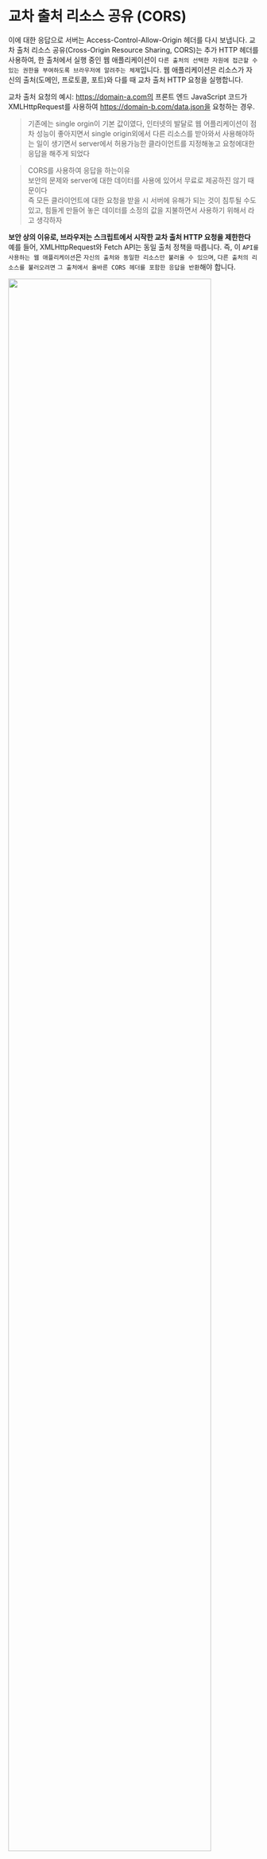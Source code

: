 # 교차 출처 리소스 공유 (CORS)

이에 대한 응답으로 서버는 Access-Control-Allow-Origin 헤더를 다시 보냅니다.
교차 출처 리소스 공유(Cross-Origin Resource Sharing, CORS)는 추가 HTTP 헤더를 사용하여, 한 출처에서 실행 중인 웹 애플리케이션이 `다른 출처의 선택한 자원에 접근할 수 있는 권한을 부여하도록 브라우저에 알려주는 체제`입니다.
웹 애플리케이션은 리소스가 자신의 출처(도메인, 프로토콜, 포트)와 다를 때 교차 출처 HTTP 요청을 실행합니다.

교차 출처 요청의 예시: https://domain-a.com의 프론트 엔드 JavaScript 코드가 XMLHttpRequest를 사용하여 https://domain-b.com/data.json을 요청하는 경우.

> 기존에는 single orgin이 기본 값이였다, 인터넷의 발달로 웹 어플리케이션이 점차 성능이 좋아지면서 single origin외에서 다른 리소스를 받아와서 사용해야하는 일이 생기면서 server에서 허용가능한 클라이언트를 지정해놓고 요청에대한 응답을 해주게 되었다

> CORS를 사용하여 응답을 하는이유 </br> 보안의 문제와 server에 대한 데이터를 사용에 있어서 무료로 제공하진 않기 때문이다 </br> 즉 모든 클라이언트에 대한 요청을 받을 시 서버에 유해가 되는 것이 침투될 수도 있고, 힘들게 만들어 놓은 데이터를 소정의 값을 지불하면서 사용하기 위해서 라고 생각하자

**보안 상의 이유로, 브라우저는 스크립트에서 시작한 교차 출처 HTTP 요청을 제한한다**
예를 들어, XMLHttpRequest와 Fetch API는 동일 출처 정책을 따릅니다. 즉, 이 `API를 사용하는 웹 애플리케이션`은 `자신의 출처와 동일한 리소스만 불러올 수 있으며`, `다른 출처의 리소스를 불러오려면` `그 출처에서 올바른 CORS 헤더를 포함한 응답을 반환`해야 합니다.

<img src="https://images.velog.io/images/southbig89/post/918fea3c-3a12-4bc5-b825-5fb0c6b5a26f/%E1%84%89%E1%85%B3%E1%84%8F%E1%85%B3%E1%84%85%E1%85%B5%E1%86%AB%E1%84%89%E1%85%A3%E1%86%BA%202021-09-12%20%E1%84%8B%E1%85%A9%E1%84%92%E1%85%AE%204.22.15.png" width="90%">

**`CORS 체제`는 `브라우저`와 `서버 간`의 `안전한 교차 출처 요청` 및 `데이터 전송`을 지원한다**
최신 브라우저는 XMLHttpRequest 또는 Fetch와 같은 API에서 CORS를 사용하여 교차 출처 HTTP 요청의 위험을 완화한다

## 어떤 요청이 CORS를 사용하나요?

교차 출처 공유 표준은 다음과 같은 경우에 사이트간 HTTP 요청을 허용한다

- 위에서 논의한 바와 같이, `XMLHttpRequest`와 `Fetch API 호출`.
- 웹 폰트(CSS 내 @font-face에서 교차 도메인 폰트 사용 시), so that servers can deploy TrueType fonts that can only be cross-site loaded and used by web sites that are permitted to do so.
- WebGL 텍스쳐.
- drawImage() 를 사용해 캔버스에 그린 이미지/비디오 프레임.
- 이미지로부터 추출하는 CSS Shapes.

## 기능적 개요

교차 출처 리소스 공유 표준은 웹 브라우저에서 해당 정보를 읽는 것이 허용된 출처를 서버에서 설명할 수 있는 새로운 HTTP 헤더를 추가함으로써 동작한다
추가적으로, 서버 데이터에 부수 효과(side effect)를 일으킬 수 있는 HTTP 요청 메서드(GET을 제외한 HTTP 메서드)에 대해,
`CORS 명세`는 브라우저가 요청을 `OPTIONS 메서드`로 `"프리플라이트"(preflight, 사전 전달)`하여 `지원하는 메서드를 요청하고, 서버의 "허가"가 떨어지면 실제 요청을 보내도록 요구하고 있다.` 또한 서버는 클라이언트에게 요청에 "인증정보"(쿠키, HTTP 인증)를 함께 보내야 한다고 알려줄 수도 있다

> 클라이언트는 OPTIONS 메서드를 통하여 preflight를 먼저 서버로 보내 요청에 응답이 가능한지 확인 후, </br> 응답이 가능하면 그에 대한 응답을 보내 준다 </br> 즉, 클라이어트는 서버로 2번 요청을 보낸다, 1. 서버에게 응답이 가능한지, 2. 가능하다면 클라이언트가 진짜 원하는 것을 서버로 보낸다

CORS 실패는 오류의 원인이지만, 보안상의 이유로 JavaScript에서는 오류의 상세 정보에 접근할 수 없으며, 알 수 있는 것은 오류가 발생했다는 사실 뿐입니다. 정확히 어떤 것이 실패했는지 알아내려면 브라우저의 콘솔을 봐야 합니다.

> 브라우저의 콘솔에서 에러를 확인 할 수 있다

이후 항목에서는 시나리오와 함께, 사용한 HTTP 헤더의 상세 내용을 다룹니다.

## 접근 제어 시나리오 예제

교차 출처 리소스 공유가 동작하는 방식을 보여주는 세 가지 시나리오를 제시하겠습니다. 모든 예제는 지원하는 브라우저에서 교차 출처 요청을 생성할 수 있는 XMLHttpRequest를 사용합니다.

서버 관점의 교차 출처 리소스 공유에 대한 논의는 (PHP 코드와 함께 하는) 서버 사이드 접근 제어 (CORS) 문서에서 확인할 수 있습니다.

### 단순 요청(simple requests)

일부요청은 CORS preflight 를 트리거하지 않습니다.
Fetch 명세(CORS를 정의한)는 이 용어를 사용하지 않지만, 이 기사에서는 "simple requests"라고 하겠습니다. "simple requests"는 다음 조건을 모두 충족하는 요청입니다:

다음 중 하나의 메서드

- GET
- HEAD
- POST

유저 에이전트가 자동으로 설정 한 헤더 (예를들어, Connection, User-Agent (en-US), Fetch 명세에서 “forbidden header name”으로 정의한 헤더)외에, 수동으로 설정할 수 있는 헤더는 오직 Fetch 명세에서 “CORS-safelisted request-header”로 정의한 헤더 뿐입니다.

- Accept
- Accept-Language
- Content-Language
- Content-Type (아래의 추가 요구 사항에 유의하세요.)
- Content-Type 헤더는 다음의 값들만 허용됩니다.
- application/x-www-form-urlencoded
- multipart/form-data
- text/plain

요청에 사용된 XMLHttpRequestUpload 객체에는 이벤트 리스너가 등록되어 있지 않습니다. 이들은 `XMLHttpRequest.upload 프로퍼티를 사용하여 접근한다`
`요청에 ReadableStream 객체가 사용되지 않는다`

예를들어, https://foo.example 의 웹 컨텐츠가 https://bar.other 도메인의 컨텐츠를 호출하길 원하며, foo.example에 배포된 자바스크립트에는 아래와 같은 코드가 사용될 수 있다

```
const xhr = new XMLHttpRequest();
const url = 'https://bar.other/resources/public-data/';

xhr.open('GET', url);
xhr.onreadystatechange = someHandler;
xhr.send();
```

클라이언트와 서버간에 간단한 통신을 하고, CORS 헤더를 사용하여 권한을 처리한다

<img src="https://developer.mozilla.org/en-US/docs/Web/HTTP/CORS/simple-req-updated.png">
출처: MDN

> 요청 해더

```
GET /resources/public-data/ HTTP/1.1
Host: bar.other
User-Agent: Mozilla/5.0 (Macintosh; Intel Mac OS X 10.14; rv:71.0) Gecko/20100101 Firefox/71.0
Accept: text/html,application/xhtml+xml,application/xml;q=0.9,*/*;q=0.8
Accept-Language: en-us,en;q=0.5
Accept-Encoding: gzip,deflate
Connection: keep-alive
Origin: https://foo.example
```

요청 헤더의 Origin을 보면, https://foo.example로부터 요청이 왔다는 것을 알 수 있다

> 응답해더

```
HTTP/1.1 200 OK
Date: Mon, 01 Dec 2008 00:23:53 GMT
Server: Apache/2
Access-Control-Allow-Origin: *
Keep-Alive: timeout=2, max=100
Connection: Keep-Alive
Transfer-Encoding: chunked
Content-Type: application/xml

[…XML Data…]
```

서버는 이에 대한 응답으로 Access-Control-Allow-Origin 헤더를 다시 전송한다
**가장 간단한 접근 제어 프로토콜은 Origin 헤더와 Access-Control-Allow-Origin 을 사용하는 것이다**
이 경우 서버는 `Access-Control-Allow-Origin: *`, 으로 응답해야 하며, 이는 `모든 도메인에서 접근할 수 있음을 의미`한다

https://bar.other 의 리소스 소유자가 오직 https://foo.example 의 요청만 리소스에 대한 접근을 허용하려는 경우 다음을 전송한다

> 오직 https://foo.example 의 요청만 리소스에 대한 접근을 허용

```
Access-Control-Allow-Origin: https://foo.example
```

이제 https://foo.example 이외의 도메인은 corss-site 방식으로 리소스에 접근할 수 없다
**리소스에 대한 접근을 허용하려면, Access-Control-Allow-Origin 헤더에는 요청의 Origin 헤더에서 전송된 값이 포함되어야 한다**

### 프리플라이트 요청

"preflighted" request는 위에서 논의한 “simple requests” 와는 달리, `먼저 OPTIONS 메서드를 통해 다른 도메인의 리소스로 HTTP 요청을 보내 실제 요청이 전송하기에 안전한지 확인한다`
Cross-site 요청은 유저 데이터에 영향을 줄 수 있기 때문에 이와같이 미리 전송(preflighted)한다

> preflighted 할 요청의 예제

```
const xhr = new XMLHttpRequest();
xhr.open('POST', 'https://bar.other/resources/post-here/');
xhr.setRequestHeader('Ping-Other', 'pingpong');
xhr.setRequestHeader('Content-Type', 'application/xml');
xhr.onreadystatechange = handler;
xhr.send('<person><name>Arun</name></person>');
```

위의 예제는 POST 요청과 함께 함께 보낼 XML body를 만든다. 또한 비표준 HTTP Ping-Other 요청 헤더가 설정된다
이러한 헤더는 HTTP/1.1의 일부가 아니지만 일반적으로 웹 응용 프로그램에 유용하다
`Content-Type 이 application/xml`이고, 사용자 정의 헤더가 설정되었기 때문에 이 요청은 preflighted 처리된다

<img src="https://developer.mozilla.org/en-US/docs/Web/HTTP/CORS/preflight_correct.png">
출처: MDN

(참고: 아래 설명 된 것처럼 실제 POST 요청에는 Access-Control-Request-\* 헤더가 포함되지 않고, OPTIONS 요청에만 필요)

클라이언트와 서버간의 완전한 통신을 살펴보겠습니다. 첫 번째 통신은 preflight request/response다

> preflight 요청

```
OPTIONS /resources/post-here/ HTTP/1.1
Host: bar.other
User-Agent: Mozilla/5.0 (Macintosh; Intel Mac OS X 10.14; rv:71.0) Gecko/20100101 Firefox/71.0
Accept: text/html,application/xhtml+xml,application/xml;q=0.9,*/*;q=0.8
Accept-Language: en-us,en;q=0.5
Accept-Encoding: gzip,deflate
Connection: keep-alive
Origin: http://foo.example
Access-Control-Request-Method: POST
Access-Control-Request-Headers: X-PINGOTHER, Content-Type


HTTP/1.1 204 No Content
Date: Mon, 01 Dec 2008 01:15:39 GMT
Server: Apache/2
Access-Control-Allow-Origin: https://foo.example
Access-Control-Allow-Methods: POST, GET, OPTIONS
Access-Control-Allow-Headers: X-PINGOTHER, Content-Type
Access-Control-Max-Age: 86400
Vary: Accept-Encoding, Origin
Keep-Alive: timeout=2, max=100
Connection: Keep-Alive
```

preflight request가 완료되면 실제 요청을 전송

> 실제요청

```
POST /resources/post-here/ HTTP/1.1
Host: bar.other
User-Agent: Mozilla/5.0 (Macintosh; Intel Mac OS X 10.14; rv:71.0) Gecko/20100101 Firefox/71.0
Accept: text/html,application/xhtml+xml,application/xml;q=0.9,*/*;q=0.8
Accept-Language: en-us,en;q=0.5
Accept-Encoding: gzip,deflate
Connection: keep-alive
X-PINGOTHER: pingpong
Content-Type: text/xml; charset=UTF-8
Referer: https://foo.example/examples/preflightInvocation.html
Content-Length: 55
Origin: https://foo.example
Pragma: no-cache
Cache-Control: no-cache

<person><name>Arun</name></person>


HTTP/1.1 200 OK
Date: Mon, 01 Dec 2008 01:15:40 GMT
Server: Apache/2
Access-Control-Allow-Origin: https://foo.example
Vary: Accept-Encoding, Origin
Content-Encoding: gzip
Content-Length: 235
Keep-Alive: timeout=2, max=99
Connection: Keep-Alive
Content-Type: text/plain

[Some GZIP'd payload]
```

첫 번째 예제의 1 - 10 행은 `OPTIONS 메서드를 사용한 preflight request`를 나타내고 브라우저는 위의 자바스크립트 코드 스니펫(code snippet)이 사용중인 요청 파라미터를 기반으로 전송해야 한다

> 스니펫(snippet)은
> 재사용 가능한 소스 코드, 기계어, 텍스트의 작은 부분을 일컫는 프로그래밍 용어이다. 사용자가 루틴 편집 조작 중 반복 타이핑을 회피할 수 있게 도와준다.

그렇게 해야 서버가 실제 요청 파라미터로 요청을 보낼 수 있는지 여부에 응답할 수 있다
OPTIONS는 서버에서 추가 정보를 판별하는데 사용하는 HTTP/1.1 메서드다
또한 safe 메서드이기 때문에, 리소스를 변경하는데 사용할 수 없다, OPTIONS 요청과 함께 두 개의 다른 요청 헤더가 전송된다 (10, 11행)

> **client**
> Access-Control-Request-Method: POST
> Access-Control-Request-Headers: X-PINGOTHER, Content-Type

`Access-Control-Request-Method 헤더는` preflight request의 일부로, 실제 요청을 전송할 때 POST 메서드로 전송된다는 것을 알려준다
`Access-Control-Request-Headers 헤더는` 실제 요청을 전송 할 때 X-PINGOTHER 와 Content-Type 사용자 정의 헤더와 함께 전송된다는 것을 서버에 알려준다, 이제 서버는 이러한 상황에서 요청을 수락할지 결정할 수 있다

> **server**
> Access-Control-Allow-Origin: http://foo.example
> Access-Control-Allow-Methods: POST, GET, OPTIONS
> Access-Control-Allow-Headers: X-PINGOTHER, Content-Type
> Access-Control-Max-Age: 86400

서버는 `Access-Control-Allow-Methods` 로 응답하고 POST 와 GET 이 리소스를 쿼리하는데 유용한 메서드라고 가르쳐준다
이 헤더는 Allow 응답 헤더와 유사하지만, 접근 제어 컨텍스트 내에서 엄격하게 사용된다

또한 `Access-Control-Allow-Headers` 의 값을 "X-PINGOTHER, Content-Type" 으로 전송하여 실제 요청에 헤더를 사용할 수 있음을 확한다 `Access-Control-Allow-Methods`와 마찬가지로 `Access-Control-Allow-Headers` 는 쉼표로 구분된 허용 가능한 헤더 목록이다

마지막으로`Access-Control-Max-Age` (en-US)는 다른 preflight request를 보내지 않고, preflight request에 대한 응답을 캐시할 수 있는 `시간(초)을 제공`한다
위의 코드는 86400 초(24시간) 이며, 각 브라우저의 최대 캐싱 시간 은 Access-Control-Max-Age 가 클수록 우선순위가 높다

#### Preflighted requests 와 리다이렉트

모든 브라우저가 preflighted request 후 리다이렉트를 지원하지는 않으며, preflighted request 후 리다이렉트가 발생하면 일부 브라우저는 다음과 같은 오류 메시지를 띄운다

```
The request was redirected to 'https://example.com/foo', which is disallowed for cross-origin requests that require preflight. Request requires preflight, which is disallowed to follow cross-origin redirects.
```

- 요청이 'https://example.com/foo'로 리다이렉트 되었으며, preflight가 필요한 cross-origin 요청은 허용되지 않습니다.
- 요청에 preflight가 필요합니다. preflight는 cross-origin 리다이렉트를 허용하지 않습니다.

CORS 프로토콜은 본래 그 동작(리다이렉트)이 필요했지만, 이후 더 이상 필요하지 않도록 변경되었다, 그러나 모든 브라우저가 변경 사항을 구현하지는 않았기 때문에, 본래의 필요한 동작은 여전히 나타난다

브라우저가 명세를 따라잡을 때 까지 다음 중 하나 혹은 둘 다를 수행하여 이 제한을 해결할 수 있다

- preflight 리다이렉트를 방지하기 위해 서버측 동작을 변경
- preflight를 발생시키지 않는 simple request 가 되도록 요청을 변경

이것이 가능하지 않은 경우 다른 방법

- Fetch API를 통해 Response.url (en-US) 이나 XMLHttpRequest.responseURL (en-US)를 사용하여 simple request 를 작성한다
  이 simple request를 이용하여 실제 preflighted request가 끝나는 URL을 판별하세요.
- 첫 번째 단계에서 Response.url 혹은 XMLHttpRequest.responseURL 로부터 얻은 URL을 사용하여 또 다른 요청(실제 요청)을 만든다

그러나 요청에 Authorization 헤더가 있기 때문에 preflight를 트리거하는 요청일 경우에, 위의 단계를 사용하여 제한을 제거할 수 없다, 또한 요청이 있는 서버를 제어하지 않으면 문제를 해결할 수 없다

#### 인증정보를 포함한 요청

XMLHttpRequest 혹은 Fetch 를 사용할 때 CORS 에 의해 드러나는 가장 흥미로운 기능은 `"credentialed" requests` 다
`credentialed requests`는 `HTTP cookies` 와 `HTTP Authentication` 정보를 인식하며, 기본적으로 `cross-site XMLHttpRequest` 나 `Fetch 호출`에서 브라우저는 자격 증명을 보내지 않는다
**XMLHttpRequest 객체나 Request 생성자가 호출될 때 특정 플래그를 설정해야 한다**

이 예제에서 원래 http://foo.example 에서 불러온 컨텐츠는 쿠키를 설정하는 http://bar.other 리소스에 simple GET request를 작성하고 foo.example의 내용은 다음과 같은 자바스크립트를 포함할 수 있다

```
const invocation = new XMLHttpRequest();
const url = 'http://bar.other/resources/credentialed-content/';

function callOtherDomain() {
  if (invocation) {
    invocation.open('GET', url, true);
    invocation.withCredentials = true;
    invocation.onreadystatechange = handler;
    invocation.send();
  }
}
```

7행은 쿠키와 함께 호출하기위한 XMLHttpRequest 의 플래그를 보여준다
이 플래그는 `withCredentials 라고 불리며` `부울 값을 갖는다`
기본적으로 호출은 쿠키 없이 이루어진다, 이것은 simple GET request이기 때문에 preflighted 되지 않는다, 그러나 브라우저는 Access-Control-Allow-Credentials: true 헤더가 없는 응답을 거부한다, 따라서 호출된 웹 컨텐츠에 응답을 제공하지 않는다

<img src="https://developer.mozilla.org/en-US/docs/Web/HTTP/CORS/cred-req-updated.png">
출처 MDN

> 클라이언트와 서버간의 통신 예제

```
GET /resources/credentialed-content/ HTTP/1.1
Host: bar.other
User-Agent: Mozilla/5.0 (Macintosh; Intel Mac OS X 10.14; rv:71.0) Gecko/20100101 Firefox/71.0
Accept: text/html,application/xhtml+xml,application/xml;q=0.9,*/*;q=0.8
Accept-Language: en-us,en;q=0.5
Accept-Encoding: gzip,deflate
Connection: keep-alive
Referer: http://foo.example/examples/credential.html
Origin: http://foo.example
Cookie: pageAccess=2 // 쿠키 포함


HTTP/1.1 200 OK
Date: Mon, 01 Dec 2008 01:34:52 GMT
Server: Apache/2
Access-Control-Allow-Origin: https://foo.example
Access-Control-Allow-Credentials: true // 응답응 받으려면 true
Cache-Control: no-cache
Pragma: no-cache
Set-Cookie: pageAccess=3; expires=Wed, 31-Dec-2008 01:34:53 GMT
Vary: Accept-Encoding, Origin
Content-Encoding: gzip
Content-Length: 106
Keep-Alive: timeout=2, max=100
Connection: Keep-Alive
Content-Type: text/plain


[text/plain payload]
```

10행에는 http://bar.other의 컨텐츠를 대상으로 하는 쿠키가 포함되어 있다
하지만 17행의 Access-Control-Allow-Credentials: true 로 응답하지 않으면, 응답은 무시되고 웹 컨텐츠는 제공되지 않는다

#### 실행 전 요청 및 자격 증명

CORS 실행 전 요청에는 자격 증명이 포함되지 않아야 한다
실행 전 요청에 대한 응답은 Access-Control-Allow-Credentials: true를 지정하여 자격 증명으로 실제 요청을 수행할 수 있음을 나타내야 한다

#### 자격증명 요청 및 와일드카드(Credentialed requests and wildcards)

자격 증명 요청에 응답할 때 서버는 반드시 `"*"` 와일드카드를 지정하는 대신 `Access-Control-Allow-Origin 헤더 값에 출처를 지정`해야 한다

위 예제의 `요청 헤더에 Cookie 헤더가 포함`되어 있기 때문에 Access-Control-Allow-Origin 헤더의 값이 `"*"인 경우 요청이 실패 한다`
위 요청은 Access-Control-Allow-Origin 헤더가 "\*" 와일드 카드가 아니라 "http://foo.example" 본래 주소이기 때문에 자격증명 인식 컨텐츠는 웹 호출 컨텐츠로 리턴된다

위 예제의 Set-Cookie 응답 헤더는 추가 쿠키를 설정한다, 실패한 경우 사용한 API에 따라 예외가 발생한다

#### Third-party cookies

CORS 응답에 설정된 쿠키에는 일반적인 third-party cookie 정책이 적용되며, 위의 예제는 foo.example에서 페이지를 불러지만 20행의 쿠키는 bar.other 가 전송한다, 때문에 사용자의 브라우저 설정이 모든 third-party cookies를 거부하도록 되어 있다면, 이 쿠키는 저장되지 않는다

## HTTP 응답 헤더

이 섹션에서는 Cross-Origin 리소스 공유 명세에 정의된 대로 서버가 접근 제어 요청을 위해 보내는 HTTP 응답 헤더가 나열되어 있다
The previous section gives an overview of these in action.

### Access-Control-Allow-Origin

리턴된 리소스에는 다음 구문과 함께 하나의 Access-Control-Allow-Origin 헤더가 있을 수 있다

> Access-Control-Allow-Origin: `<origin>` | \*

`Access-Control-Allow-Origin` 은 단일 출처를 지정하여 브라우저가 해당 출처가 리소스에 접근하도록 `허용`
또는 자격 증명이 없는 요청의 경우 `"*" 와일드 카드`는 브라우저의 origin에 상관없이 `모든 리소스에 접근하도록 허용`

예를들어 https://mozilla.org 의 코드가 리소스에 접근 할 수 있도록 하려면 다음과 같이 지정할 수 있다

> Access-Control-Allow-Origin: https://mozilla.org

서버가 "\*" 와일드카드 대신에 하나의 origin을 지정하는 경우, 서버는 Vary 응답 헤더에 Origin 을 포함해야 한다
이 origin은 화이트 리스트의 일부로 요청 orgin에 따라 동적으로 변경될 수 있으묘, 서버 응답이 Origin 요청 헤더에 따라 다르다는것을 클라이언트에 알려준다

### Access-Control-Expose-Headers

Access-Control-Expose-Headers (en-US) 헤더를 사용하면 브라우저가 접근할 수 있는 헤더를 서버의 `화이트리스트`에 추가할 수 있다

> Access-Control-Expose-Headers: `<header-name>[, <header-name>]*`

> ex)</br> Access-Control-Expose-Headers: X-My-Custom-Header, X-Another-Custom-Header

X-My-Custom-Header 와 X-Another-Custom-Header 헤더가 브라우저에 드러난다

### Access-Control-Max-Age

Access-Control-Max-Age (en-US) 헤더는 preflight request 요청 결과를 캐시할 수 있는 시간을 나타낸다

> Access-Control-Max-Age: `<delta-seconds>`</br> delta-seconds 파라미터는 결과를 캐시할 수 있는 시간(초)를 나타낸다

### Access-Control-Allow-Credentials

`Access-Control-Allow-Credentials` 헤더는 credentials 플래그가 `true`일 때 요청에 대한 응답을 표시할 수 있는지를 나타낸다
`preflight request`에 대한 응답의 일부로 사용하는 경우, `credentials`을 사용하여 실제 요청을 수행할 수 있는지를 나타낸다

`simple GET requests`는 `preflighted되지 않는다`, credentials이 있는 리소스를 요청하면, 이 헤더가 리소스와 함께 반환되지 않는다
**이 헤더가 없으면 브라우저에서 응답을 무시하고 웹 컨텐츠로 반환되지 않는다는 점을 주의**

> Access-Control-Allow-Credentials: true

### Access-Control-Allow-Methods

`Access-Control-Allow-Methods` (en-US) 헤더는 리소스에 접근할 때 허용되는 `메서드`를 지정하며, 이 헤더는 `preflight request에 대한 응답으로 사용`
요청이 preflighted 되는 조건은 위에 설명되어 있다

> Access-Control-Allow-Methods: `<method>[, <method>]*`

### Access-Control-Allow-Headers

`preflight request` 에 대한 응답으로 `Access-Control-Allow-Headers 헤더가 사용`
실제 요청시 사용할 수 있는 HTTP 헤더를 나타낸다

> Access-Control-Allow-Headers: `<header-name>[, <header-name>]*`

## HTTP 요청 헤더

이 섹션에는 cross-origin 공유 기능을 사용하기 위해 클라이언트가 HTTP 요청을 발행할 때 사용할 수 있는 헤더가 나열되어 있다
이 헤더는 서버를 호출할 때 설정되며 `cross-site XMLHttpRequest` 기능을 사용하는 개발자는 프로그래밍 방식으로 cross-origin 공유 요청 헤더를 설정할 필요가 없다

### Origin

`Origin` 헤더는 cross-site 접근 요청 또는 `preflight request의 출처`를 나타낸다

> Origin: `<origin>`

`origin` 은 요청이 시작된 서버를 나타내는 `URI 이다`, 경로 정보는 포함하지 않고, 오직 서버 이름만 포함

> 참고: origin 값은 null 또는 URI 가 올 수 있다

접근 제어 요청에는 항상 Origin 헤더가 전송된다

### Access-Control-Request-Method

`Access-Control-Request-Method` 헤더는 실제 요청에서 어떤 HTTP 메서드를 사용할지 서버에게 알려주기 위해, `preflight request 할 때에 사용된다`

> Access-Control-Request-Method: `<method>`

### Access-Control-Request-Headers

`Access-Control-Request-Headers` 헤더는 실제 요청에서 어떤 HTTP 헤더를 사용할지 서버에게 알려주기 위해, `preflight request 할 때에 사용된다`

> Access-Control-Request-Headers: `<field-name>[, <field-name>]*`
